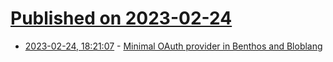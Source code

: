 # [Published on 2023-02-24](index.md)

* [2023-02-24, 18:21:07](https://lobste.rs/s/qzpv7i/minimal_oauth_provider_benthos_bloblang) - [Minimal OAuth provider in Benthos and Bloblang](https://gist.github.com/disintegrator/0bd39879c437c4b3abb2779c661a6790)
